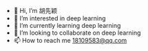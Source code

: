 - 👋 Hi, I’m 胡先颖 
- 👀 I’m interested in deep learning
- 🌱 I’m currently learning deep learning
- 💞️ I’m looking to collaborate on deep learning
- 📫 How to reach me 18109583@qq.com

<!---
18109583/18109583 is a ✨ special ✨ repository because its `README.md` (this file) appears on your GitHub profile.
You can click the Preview link to take a look at your changes.
--->
